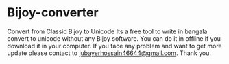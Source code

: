 # Bijoy-converter
Convert from Classic Bijoy to Unicode
Its a free tool to write in bangala convert to unicode without any Bijoy software. You can do it in offline if you download it in your computer.
If you face any problem and want to get more update please contact to jubayerhossain46644@gmail.com.
Thank you.

